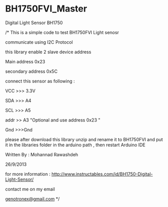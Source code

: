 BH1750FVI_Master
================

Digital Light Sensor BH1750 

/*
  This is a simple code to test BH1750FVI Light senosr
  
  communicate using I2C Protocol 
  
  this library enable 2 slave device address
  
  Main address  0x23 
  
  secondary address 0x5C 
  
  connect this sensor as following :
  
  VCC >>> 3.3V
  
  SDA >>> A4 
  
  SCL >>> A5
  
  addr >> A3 "Optional and use address 0x23 "
  
  Gnd >>>Gnd



  please after download this library unzip and rename it to BH1750FVI and put it in the libraries folder in the arduino path , then restart Arduino IDE
  
  
  Written By : Mohannad Rawashdeh
  
  26/9/2013
  
  for more information : http://www.instructables.com/id/BH1750-Digital-Light-Sensor/
  
  contact me on my email
  
  genotronex@gmail.com
 */
 
